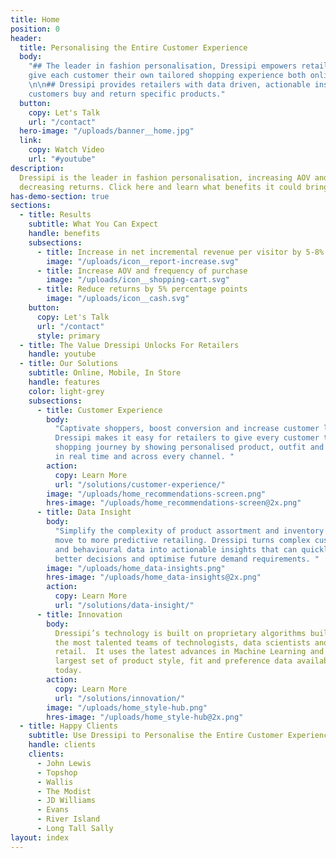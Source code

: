 ```yaml
---
title: Home
position: 0
header:
  title: Personalising the Entire Customer Experience
  body:
    "## The leader in fashion personalisation, Dressipi empowers retailers to
    give each customer their own tailored shopping experience both online and instore.
    \n\n## Dressipi provides retailers with data driven, actionable insight on why
    customers buy and return specific products."
  button:
    copy: Let's Talk
    url: "/contact"
  hero-image: "/uploads/banner__home.jpg"
  link:
    copy: Watch Video
    url: "#youtube"
description:
  Dressipi is the leader in fashion personalisation, increasing AOV and
  decreasing returns. Click here and learn what benefits it could bring to your business.
has-demo-section: true
sections:
  - title: Results
    subtitle: What You Can Expect
    handle: benefits
    subsections:
      - title: Increase in net incremental revenue per visitor by 5-8%
        image: "/uploads/icon__report-increase.svg"
      - title: Increase AOV and frequency of purchase
        image: "/uploads/icon__shopping-cart.svg"
      - title: Reduce returns by 5% percentage points
        image: "/uploads/icon__cash.svg"
    button:
      copy: Let's Talk
      url: "/contact"
      style: primary
  - title: The Value Dressipi Unlocks For Retailers
    handle: youtube
  - title: Our Solutions
    subtitle: Online, Mobile, In Store
    handle: features
    color: light-grey
    subsections:
      - title: Customer Experience
        body:
          "Captivate shoppers, boost conversion and increase customer lifetime value.
          Dressipi makes it easy for retailers to give every customer their own personal
          shopping journey by showing personalised product, outfit and size recommendations,
          in real time and across every channel. "
        action:
          copy: Learn More
          url: "/solutions/customer-experience/"
        image: "/uploads/home_recommendations-screen.png"
        hres-image: "/uploads/home_recommendations-screen@2x.png"
      - title: Data Insight
        body:
          "Simplify the complexity of product assortment and inventory by making a
          move to more predictive retailing. Dressipi turns complex customer, garment
          and behavioural data into actionable insights that can quickly be used to make
          better decisions and optimise future demand requirements. "
        image: "/uploads/home_data-insights.png"
        hres-image: "/uploads/home_data-insights@2x.png"
        action:
          copy: Learn More
          url: "/solutions/data-insight/"
      - title: Innovation
        body:
          Dressipi’s technology is built on proprietary algorithms built by one of
          the most talented teams of technologists, data scientists and stylists in fashion
          retail.  It uses the latest advances in Machine Learning and AI alongside the
          largest set of product style, fit and preference data available in the world
          today.
        action:
          copy: Learn More
          url: "/solutions/innovation/"
        image: "/uploads/home_style-hub.png"
        hres-image: "/uploads/home_style-hub@2x.png"
  - title: Happy Clients
    subtitle: Use Dressipi to Personalise the Entire Customer Experience
    handle: clients
    clients:
      - John Lewis
      - Topshop
      - Wallis
      - The Modist
      - JD Williams
      - Evans
      - River Island
      - Long Tall Sally
layout: index
---
```

